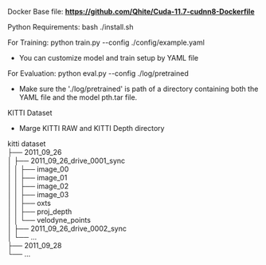 Docker Base file: **https://github.com/Qhite/Cuda-11.7-cudnn8-Dockerfile**


Python Requirements: bash ./install.sh


For Training: python train.py --config ./config/example.yaml
* You can customize model and train setup by YAML file


For Evaluation: python eval.py --config ./log/pretrained
* Make sure the './log/pretrained' is path of a directory containing both the YAML file and the model pth.tar file.

KITTI Dataset
* Marge KITTI RAW and KITTI Depth directory

kitti dataset  
├── 2011_09_26  
│   ├── 2011_09_26_drive_0001_sync  
│   │   ├── image_00  
│   │   ├── image_01  
│   │   ├── image_02  
│   │   ├── image_03  
│   │   ├── oxts  
│   │   ├── proj_depth  
│   │   └── velodyne_points  
│   ├── 2011_09_26_drive_0002_sync  
│   └── ...  
├── 2011_09_28  
└── ...  
